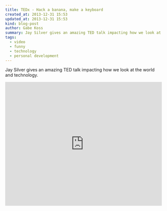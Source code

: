 ```yaml
---
title: TEDx - Hack a banana, make a keyboard
created_at: 2013-12-31 15:53
updated_at: 2013-12-31 15:53
kind: blog-post
author: Gabe Koss
summary: Jay Silver gives an amazing TED talk impacting how we look at the world and technology.
tags: 
  - video
  - funny
  - technology
  - personal development
--- 
```


Jay Silver gives an amazing TED talk impacting how we look at the world and technology.

<iframe src="http://embed.ted.com/talks/jay_silver_hack_a_banana_make_a_keyboard.html" width="100%" height="400" frameborder="0" scrolling="no" webkitAllowFullScreen mozallowfullscreen allowFullScreen></iframe>

